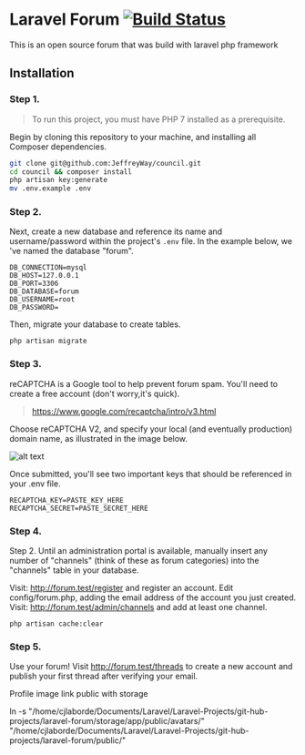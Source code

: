 # Laravel Forum [![Build Status](https://travis-ci.org/cjlaborde/laravel-forum.svg?branch=master)](https://travis-ci.org/cjlaborde/laravel-forum)

This is an open source forum that was build with laravel php framework

## Installation

### Step 1.
> To run this project, you must have PHP 7 installed as a prerequisite.

Begin by cloning this repository to your machine, and installing all Composer dependencies.

```bash
git clone git@github.com:JeffreyWay/council.git
cd council && composer install
php artisan key:generate
mv .env.example .env
```

### Step 2.

Next, create a new database and reference its name and username/password within the project's `.env` file. In the example below, we
've named the database "forum".

```
DB_CONNECTION=mysql
DB_HOST=127.0.0.1
DB_PORT=3306
DB_DATABASE=forum
DB_USERNAME=root
DB_PASSWORD=
```

Then, migrate your database to create tables.

`php artisan migrate`





### Step 3.

reCAPTCHA is a Google tool to help prevent forum spam. You'll need to create a free account (don't worry,it's quick).
> https://www.google.com/recaptcha/intro/v3.html

Choose reCAPTCHA V2, and specify your local (and eventually production) domain name, as illustrated in the image below.

![alt text](https://i.imgur.com/l5RD48w.png "Google reCAPTCHA instructions")

Once submitted, you'll see two important keys that should be referenced in your .env file.

```
RECAPTCHA_KEY=PASTE_KEY_HERE
RECAPTCHA_SECRET=PASTE_SECRET_HERE
```

### Step 4.

Step 2.
Until an administration portal is available, manually insert any number of "channels" (think of these as forum categories) into the "channels" table in your database.

Visit: http://forum.test/register and register an account.
Edit config/forum.php, adding the email address of the account you just created.
Visit: http://forum.test/admin/channels and add at least one channel.

`php artisan cache:clear`



### Step 5.

Use your forum! Visit http://forum.test/threads to create a new account and publish your first thread after verifying your email.


Profile image link public with storage


ln -s "/home/cjlaborde/Documents/Laravel/Laravel-Projects/git-hub-projects/laravel-forum/storage/app/public/avatars/" "/home/cjlaborde/Documents/Laravel/Laravel-Projects/git-hub-projects/laravel-forum/public/"

